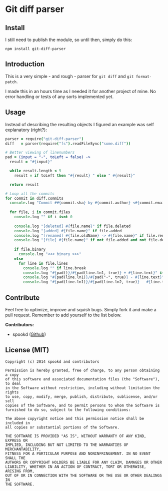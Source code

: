 # Git diff parser

## Install
I still need to publish the module, so until then, simply do this:
```
npm install git-diff-parser
```

## Introduction
This is a very simple - and rough - parser for `git diff` and `git format-patch`.

I made this in an hours time as I needed it for another project of mine. No error handling or tests of any sorts implemented yet.

## Usage
Instead of describing the resulting objects I figured an example was self explanatory (right?):
```coffee
parser = require("git-diff-parser")
diff   = parser(require("fs").readFileSync("some.diff"))

# Better viewing of linenumbers
pad = (input = "-", toLeft = false) ->
  result = "#{input}"

  while result.length < 5
    result = if toLeft then "#{result} " else " #{result}"

  return result

# Loop all the commits
for commit in diff.commits
  console.log "Commit ##{commit.sha} by #{commit.author} <#{commit.email}>" if diff.detailed
  
  for file, i in commit.files
    console.log "" if i isnt 0
    
    console.log "[deleted] #{file.name}" if file.deleted
    console.log "[added] #{file.name}" if file.added
    console.log "[renamed] #{file.oldName} -> #{file.name}" if file.renamed
    console.log "[file] #{file.name}" if not file.added and not file.deleted and not file.renamed
    
    if file.binary
      console.log "<<< binary >>>"
    else
      for line in file.lines
        console.log "" if line.break
        console.log "#{pad()}/#{pad(line.ln1, true)} + #{line.text}" if line.type is "added"
        console.log "#{pad(line.ln1)}/#{pad("-", true)} - #{line.text}" if line.type is "deleted"
        console.log "#{pad(line.ln1)}/#{pad(line.ln2, true)}   #{line.text}" if line.type is "normal"
```

## Contribute
Feel free to optimize, improve and squish bugs. Simply fork it and make a pull request. Remember to add yourself to the list below.

**Contributors:**
* spookd ([Github](https://github.com/spookd))

## License (MIT)
```
Copyright (c) 2014 spookd and contributors

Permission is hereby granted, free of charge, to any person obtaining a copy
of this software and associated documentation files (the "Software"), to deal
in the Software without restriction, including without limitation the rights
to use, copy, modify, merge, publish, distribute, sublicense, and/or sell
copies of the Software, and to permit persons to whom the Software is
furnished to do so, subject to the following conditions:

The above copyright notice and this permission notice shall be included in
all copies or substantial portions of the Software.

THE SOFTWARE IS PROVIDED "AS IS", WITHOUT WARRANTY OF ANY KIND, EXPRESS OR
IMPLIED, INCLUDING BUT NOT LIMITED TO THE WARRANTIES OF MERCHANTABILITY,
FITNESS FOR A PARTICULAR PURPOSE AND NONINFRINGEMENT. IN NO EVENT SHALL THE
AUTHORS OR COPYRIGHT HOLDERS BE LIABLE FOR ANY CLAIM, DAMAGES OR OTHER
LIABILITY, WHETHER IN AN ACTION OF CONTRACT, TORT OR OTHERWISE, ARISING FROM,
OUT OF OR IN CONNECTION WITH THE SOFTWARE OR THE USE OR OTHER DEALINGS IN
THE SOFTWARE.
```